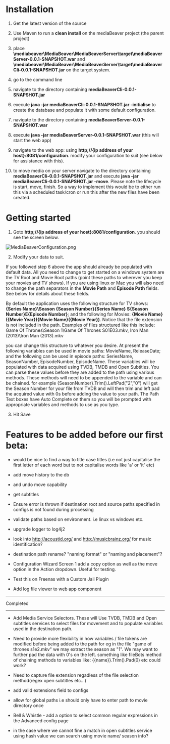 # Installation

1) Get the latest version of the source

2) Use Maven to run a **clean install** on the mediaBeaver project (the parent project)

3) place **\mediabeaver\MediaBeaver\MediaBeaverServer\target\mediaBeaverServer-0.0.1-SNAPSHOT.war** and **\mediabeaver\MediaBeaver\MediaBeaverServer\target\mediaBeaverCli-0.0.1-SNAPSHOT.jar** 
on the target system. 

4) go to the command line

5) navigate to the directory containing **mediaBeaverCli-0.0.1-SNAPSHOT.jar**

6) execute **java -jar mediaBeaverCli-0.0.1-SNAPSHOT.jar -initialise** to create the database and populate it with some default configuration.

7) navigate to the directory containing **mediaBeaverServer-0.0.1-SNAPSHOT.war**

8) execute **java -jar mediaBeaverServer-0.0.1-SNAPSHOT.war** (this will start the web app)

9) navigate to the web app: using **http;//{ip address of your host}:8081/configuration**.  modify your configuration to suit (see below for assistance with this).

10) to move media on your server navigate to the directory containing **mediaBeaverCli-0.0.1-SNAPSHOT.jar** and execute **java -jar mediaBeaverCli-0.0.1-SNAPSHOT.jar -move**. Please note the lifecycle is start, move, finish. So a way to implement this would be to either run this via a scheduled task/cron or run this after the new files have been created.


# Getting started

1) Goto **http;//{ip address of your host}:8081/configuration**.  you should see the screen below.  

![MediaBeaverConfiguration.png](https://bitbucket.org/repo/5MgKjp/images/1103420040-MediaBeaverConfiguration.png)

2) Modify your data to suit.

If you followed step 6 above the app should already be populated with default data.  All you need to change to get started on a windows system are the TV Root and Movie Root paths (point these paths to wherever you keep your movies and TV shows). If you are using linux or Mac you will also need to change the path separators in the **Movie Path** and **Episode Path** fields. See below for details about these fields.

By default the application uses the following structure for TV shows: **{Series Name}\Season {Season Number}\{Series Name} S{Season Number}E{Episode Number}**; and the following for Movies: **{Movie Name}({Movie Year})\{Movie Name}({Movie Year})**. Notice that the file extension is not included in the path.  Examples of files structured like this include: Game Of Thrones\Season 1\Game Of Thrones S01E03.mkv, Iron Man (2013)\Iron Man (2013).mkv

you can change this structure to whatever you desire.  At present the following variables can be used in movie paths: MovieName, ReleaseDate; and the following can be used in episode paths: SeriesName, SeasonNumber, EpisodeNumber, EpisodeName. These variables will be populated with data acquired using TVDB, TMDB and Open Subtitles.  You can parse these values before they are added to the path using various methods. These methods will need to be appended to the variable and can be chained.  for example {SeasonNumber}.Trim().LeftPad("2","0") will get the Season Number for your file from TVDB and will then trim and left pad the acquired value with 0s before adding the value to your path.  The Path Text boxes have Auto Complete on them so you will be prompted with appropriate variables and methods to use as you type.

3) Hit Save

# Features to be added before our first beta:

* would be nice to find a way to title case titles (i.e not just capitalise the first letter of each word but to not capitalise words like 'a' or 'it' etc)

* add move history to the db

* and undo move capability

* get subtitles    

* Ensure error is thrown if destination root and source paths specified in configs is not found during processing 

* validate paths based on environment. i.e linux vs windows etc. 

* upgrade logger to log4j2

* look into http://acoustid.org/ and http://musicbrainz.org/ for music identification?

* destination path rename? "naming format" or "naming and placement"?

* Configuration Wizard Screen 1 add a copy option as well as the move option in the Action dropdown. Useful for testing.

* Test this on Freenas with a Custom Jail Plugin

* Add log file viewer to web app component

********************************************************
Completed
********************************************************
* Add Media Service Selectors.  These will Use TVDB, TMDB and Open subtitles services to select files for movement and to populate variables used in the destination path.

* Need to provide more flexibility in how variables / file tokens are modified before being added to the path for eg in the file "game of thrones s1e2.mkv" we may extract the season as "1".  We may want to further pad the data with 0's on the left. something like fileBots method of chaining methods to variables like: {{name}}.Trim().Pad(0) etc could work?

* Need to capture file extension regadless of the file selection method(regex open subtitles etc...)

* add valid extensions field to configs

* allow for global paths i.e should only have to enter path to movie directory once 


* Bell & Whistle - add a option to select common regular expressions in the Advanced config page


* in the case where we cannot fine a match in open subtitles service using hash value we can search using movie name/ season info?